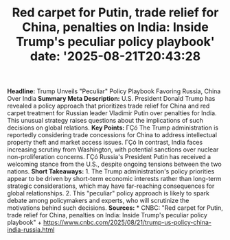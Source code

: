 ﻿---
title: "Red carpet for Putin, trade relief for China, penalties on India: Inside Trump's peculiar policy playbook'
date: '2025-08-21T20:43:28"
category: "Markets"
summary: ""
slug: "red carpet for putin trade relief for china penalties on ind"
source_urls:
  - "https://www.cnbc.com/2025/08/21/trump-us-policy-china-india-russia.html"
seo:
  title: "Red carpet for Putin, trade relief for China, penalties on India: Inside Trump's peculiar policy playbook | Hash n Hedge'
  description: '"
  keywords: ["news", "markets", "brief"]
---
**Headline:** Trump Unveils "Peculiar" Policy Playbook Favoring Russia, China Over India  **Summary Meta Description:** U.S. President Donald Trump has revealed a policy approach that prioritizes trade relief for China and red carpet treatment for Russian leader Vladimir Putin over penalties for India. This unusual strategy raises questions about the implications of such decisions on global relations.  **Key Points:**  ΓÇó The Trump administration is reportedly considering trade concessions for China to address intellectual property theft and market access issues. ΓÇó In contrast, India faces increasing scrutiny from Washington, with potential sanctions over nuclear non-proliferation concerns. ΓÇó Russia's President Putin has received a welcoming stance from the U.S., despite ongoing tensions between the two nations.  **Short Takeaways:**  1. The Trump administration's policy priorities appear to be driven by short-term economic interests rather than long-term strategic considerations, which may have far-reaching consequences for global relationships. 2. This "peculiar" policy approach is likely to spark debate among policymakers and experts, who will scrutinize the motivations behind such decisions.  **Sources:**  * CNBC: "Red carpet for Putin, trade relief for China, penalties on India: Inside Trump's peculiar policy playbook" 	+ https://www.cnbc.com/2025/08/21/trump-us-policy-china-india-russia.html 
